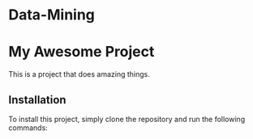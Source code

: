 # Data-Mining
# My Awesome Project

This is a project that does amazing things.

## Installation

To install this project, simply clone the repository and run the following commands:

